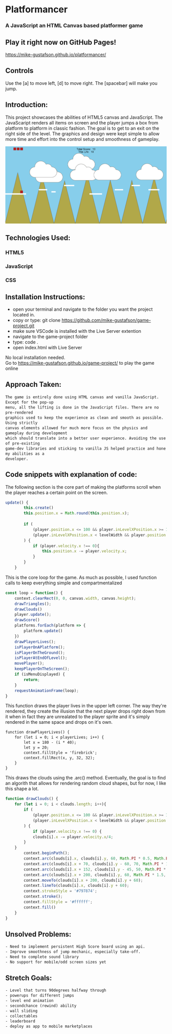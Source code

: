 # Platformancer

### A JavaScript an HTML Canvas based platformer game

## Play it right now on GitHub Pages!

https://mike-gustafson.github.io/platformancer/

## Controls

Use the [a] to move left, [d] to move right.  The [spacebar] will make you jump. 

## Introduction:
This project showcases the abilities of HTML5 canvas and JavaScript.  The JavaScaript renders all items on screen and the player jumps a box from platform to platform in classic fashion.  The goal is to get to an exit on the right side of the level.  The graphics and design were kept simple to allow more time and effort into the control setup and smoothness of gameplay.

![Alt text](image.png)
## Technologies Used:

### HTML5
### JavaScript
### CSS

## Installation Instructions:
- open your terminal and navigate to the folder you want  the project located in.
- copy or type: 
        git clone https://github.com/mike-gustafson/game-project.git
- make sure VSCode is installed with the Live Server extention
- navigate to the game-project folder
- type:
        code .
- open index.html with Live Server

No local installation needed.    
    Go to https://mike-gustafson.github.io/game-project/ to play the game online

## Approach Taken:

    The game is entirely done using HTML canvas and vanilla JavaScript.  Except for the pop-up 
    menu, all the lifting is done in the JavaScript files. There are no pre-rendered 
    graphics used to keep the experience as clean and smooth as possible.  Using strictly 
    canvas elements allowed for much more focus on the physics and gameplay during development 
    which should translate into a better user experience. Avoiding the use of pre-existing 
    game-dev libraries and sticking to vanilla JS helped practice and hone my abilities as a 
    developer.

## Code snippets with explanation of code:
The following section is the core part of making the platforms scroll when the player reaches a certain point on the screen. 
```javascript 
update() {
        this.create()
        this.position.x = Math.round(this.position.x);

        if (
            (player.position.x <= 100 && player.inLevelXPosition.x >= 100) ||
            (player.inLevelXPosition.x < levelWidth && player.position.x >= innerWidth / 2)
        ) {
            if (player.velocity.x !== 0){
                this.position.x -= player.velocity.x;
            }
        }
    }
```
This is the core loop for the game.  As much as possible, I used function calls to keep everything simple and compartmentalized
```javascript 
const loop = function() {
    context.clearRect(0, 0, canvas.width, canvas.height);
    drawTriangles();
    drawClouds()
    player.update();
    drawScore()
    platforms.forEach(platform => {
        platform.update()
    })
    drawPlayerLives();
    isPlayerOnAPlatform();
    isPlayerOnTheGround();
    isPlayerAtEndOfLevel();
    movePlayer();
    keepPlayerOnTheScreen();
    if (isMenuDisplayed) {
        return;
    }
    requestAnimationFrame(loop); 
}
```
This function draws the player lives in the upper left corner.  The way they're rendered, they create the illusion that the next player drops right down from it when in fact they are unrealated to the player sprite and it's simply rendered in the same space and drops on it's own.
```javacript
function drawPlayerLives() {
    for (let i = 0; i < playerLives; i++) {
        let x = 180 - (i * 40);
        let y = 20;
        context.fillStyle = 'firebrick';
        context.fillRect(x, y, 32, 32);
    }
}
```
This draws the clouds using the .arc() method.  Eventually, the goal is to find an algorith that allows for rendering random cloud shapes, but for now, I like this shape a lot.
```javascript
function drawClouds() {    
    for (let i = 0; i < clouds.length; i++){
        if (
            (player.position.x <= 100 && player.inLevelXPosition.x >= 100) ||
            (player.inLevelXPosition.x < levelWidth && player.position.x >= innerWidth / 2)
        ) {
            if (player.velocity.x !== 0) {
            clouds[i].x -= player.velocity.x/4;
        }
    }
        context.beginPath();
        context.arc(clouds[i].x, clouds[i].y, 60, Math.PI * 0.5, Math.PI * 1.5);
        context.arc(clouds[i].x + 70, clouds[i].y - 60, 70, Math.PI * 1, Math.PI * 1.85);
        context.arc(clouds[i].x + 152, clouds[i].y - 45, 50, Math.PI * 1.37, Math.PI * 1.91);
        context.arc(clouds[i].x + 200, clouds[i].y, 60, Math.PI * 1.5, Math.PI * 0.5);
        context.moveTo(clouds[i].x + 200, clouds[i].y + 60);
        context.lineTo(clouds[i].x, clouds[i].y + 60);
        context.strokeStyle = '#797874';
        context.stroke();
        context.fillStyle = '#ffffff';
        context.fill()
    }
}
```
## Unsolved Problems:

    - Need to implement persistent High Score board using an api.
    - Improve smoothness of jump mechanic, especially take-off.
    - Need to complete sound library
    - No support for mobile/odd screen sizes yet

## Stretch Goals:

    - Level that turns 90degrees halfway through
    - powerups for different jumps
    - level end animation
    - secondchance (rewind) ability
    - wall sliding
    - collectables
    - leaderboard
    - deploy as app to mobile marketplaces
